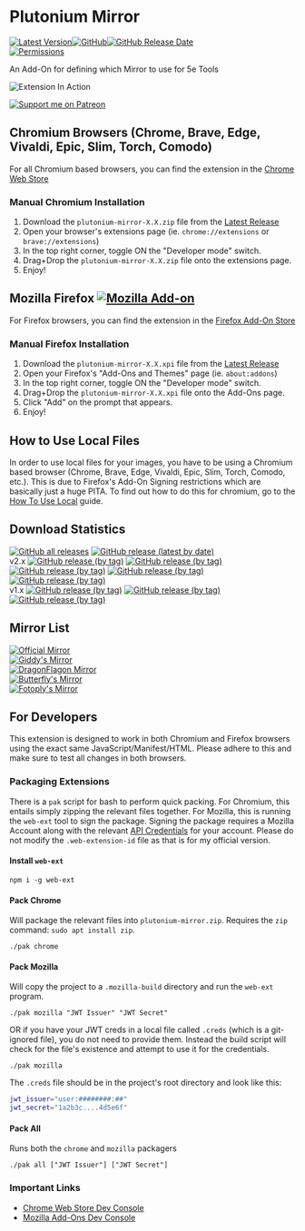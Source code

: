 # Plutonium Mirror

[![Latest Version](https://img.shields.io/github/v/release/flamewave000/plutonium-mirror?label=Latest%20Release)](https://github.com/flamewave000/plutonium-mirror/releases/latest)[![GitHub](https://img.shields.io/github/license/flamewave000/plutonium-mirror?color=orange&label=License)](LICENSE)[![GitHub Release Date](https://img.shields.io/github/release-date/flamewave000/plutonium-mirror)](https://github.com/flamewave000/plutonium-mirror/releases/latest)  
[![Permissions](https://img.shields.io/badge/dynamic/json?label=Permissions&query=permissions%5B0%2C1%2C2%2C3%5D&url=https%3A%2F%2Fraw.githubusercontent.com%2Fflamewave000%2Fplutonium-mirror%2Fmaster%2Fsrc%2Fmanifest.json)](src/manifest.json)

An Add-On for defining which Mirror to use for 5e Tools

![Extension In Action](.assets/config.png)

[![Support me on Patreon](https://img.shields.io/endpoint.svg?url=https%3A%2F%2Fshieldsio-patreon.vercel.app%2Fapi%3Fusername%3Ddragonflagon%26type%3Dpatrons&style=for-the-badge)](https://patreon.com/dragonflagon)

## Chromium Browsers (Chrome, Brave, Edge, Vivaldi, Epic, Slim, Torch, Comodo)

For all Chromium based browsers, you can find the extension in the [Chrome Web Store](https://chrome.google.com/webstore/detail/plutonium-mirror/cmdfdklimdbgkakbnplpohmekimalljl)

### Manual Chromium Installation

1. Download the `plutonium-mirror-X.X.zip` file from the [Latest Release](https://github.com/flamewave000/plutonium-mirror/releases/latest)
2. Open your browser's extensions page (ie. `chrome://extensions` or `brave://extensions`)
3. In the top right corner, toggle ON the "Developer mode" switch.
4. Drag+Drop the `plutonium-mirror-X.X.zip` file onto the extensions page.
5. Enjoy!

## Mozilla Firefox [![Mozilla Add-on](https://img.shields.io/amo/users/plutonium-mirror?label=Mozilla%20Users)](https://addons.mozilla.org/en-CA/firefox/addon/plutonium-mirror/)

For Firefox browsers, you can find the extension in the [Firefox Add-On Store](https://addons.mozilla.org/en-CA/firefox/addon/plutonium-mirror/)

### Manual Firefox Installation

1. Download the `plutonium-mirror-X.X.xpi` file from the [Latest Release](https://github.com/flamewave000/plutonium-mirror/releases/latest)
2. Open your Firefox's "Add-Ons and Themes" page (ie. `about:addons`)
3. In the top right corner, toggle ON the "Developer mode" switch.
4. Drag+Drop the `plutonium-mirror-X.X.xpi` file onto the Add-Ons page.
5. Click "Add" on the prompt that appears.
6. Enjoy!

## How to Use Local Files

In order to use local files for your images, you have to be using a Chromium based browser (Chrome, Brave, Edge, Vivaldi, Epic, Slim, Torch, Comodo, etc.). This is due to Firefox's Add-On Signing restrictions which are basically just a huge PITA. To find out how to do this for chromium, go to the [How To Use Local](HowToUseLocal.md) guide.

## Download Statistics

[![GitHub all releases](https://img.shields.io/github/downloads/flamewave000/plutonium-mirror/total?label=Total%20Downloads)]()
[![GitHub release (latest by date)](https://img.shields.io/github/downloads/flamewave000/plutonium-mirror/latest/total)](https://github.com/flamewave000/plutonium-mirror/releases/latest)  
v2.x [![GitHub release (by tag)](https://img.shields.io/github/downloads/flamewave000/plutonium-mirror/v2.4/total)](https://github.com/flamewave000/plutonium-mirror/releases/tag/v2.4)
[![GitHub release (by tag)](https://img.shields.io/github/downloads/flamewave000/plutonium-mirror/v2.3/total)](https://github.com/flamewave000/plutonium-mirror/releases/tag/v2.3)
[![GitHub release (by tag)](https://img.shields.io/github/downloads/flamewave000/plutonium-mirror/v2.2/total)](https://github.com/flamewave000/plutonium-mirror/releases/tag/v2.2)
[![GitHub release (by tag)](https://img.shields.io/github/downloads/flamewave000/plutonium-mirror/v2.1/total)](https://github.com/flamewave000/plutonium-mirror/releases/tag/v2.1)
[![GitHub release (by tag)](https://img.shields.io/github/downloads/flamewave000/plutonium-mirror/v2.0/total)](https://github.com/flamewave000/plutonium-mirror/releases/tag/v2.0)  
v1.x [![GitHub release (by tag)](https://img.shields.io/github/downloads/flamewave000/plutonium-mirror/v1.2/total)](https://github.com/flamewave000/plutonium-mirror/releases/tag/v1.2)
[![GitHub release (by tag)](https://img.shields.io/github/downloads/flamewave000/plutonium-mirror/v1.1/total)](https://github.com/flamewave000/plutonium-mirror/releases/tag/v1.1)
[![GitHub release (by tag)](https://img.shields.io/github/downloads/flamewave000/plutonium-mirror/v1.0/total)](https://github.com/flamewave000/plutonium-mirror/releases/tag/v1.0)

## Mirror List

[![Official Mirror](https://img.shields.io/badge/dynamic/json?label=Official%20Mirror&query=mirror1&url=https%3A%2F%2Fraw.githubusercontent.com%2Fflamewave000%2Fplutonium-mirror%2Fmaster%2Fmirrors.json)](https://5etools-mirror-1.github.io)  
[![Giddy's Mirror](https://img.shields.io/badge/dynamic/json?label=Giddy&query=mirror2&url=https%3A%2F%2Fraw.githubusercontent.com%2Fflamewave000%2Fplutonium-mirror%2Fmaster%2Fmirrors.json)](https://thegiddylimit.github.io)  
[![DragonFlagon Mirror](https://img.shields.io/badge/dynamic/json?label=DragonFlagon&query=mirror3&url=https%3A%2F%2Fraw.githubusercontent.com%2Fflamewave000%2Fplutonium-mirror%2Fmaster%2Fmirrors.json)](https://5e-tools.dragonflagon.cafe)  
[![Butterfly's Mirror](https://img.shields.io/badge/dynamic/json?label=Butterfly&query=mirror4&url=https%3A%2F%2Fraw.githubusercontent.com%2Fflamewave000%2Fplutonium-mirror%2Fmaster%2Fmirrors.json)](https://dnd5e.eclipseofbutterflies.ml)  
[![Fotoply's Mirror](https://img.shields.io/badge/dynamic/json?label=Fotoply&query=mirror5&url=https%3A%2F%2Fraw.githubusercontent.com%2Fflamewave000%2Fplutonium-mirror%2Fmaster%2Fmirrors.json)](https://5e-tools-mirror.tk/)

## For Developers

This extension is designed to work in both Chromium and Firefox browsers using the exact same JavaScript/Manifest/HTML. Please adhere to this and make sure to test all changes in both browsers.

### Packaging Extensions

There is a `pak` script for bash to perform quick packing. For Chromium, this entails simply zipping the relevant files together. For Mozilla, this is running the `web-ext` tool to sign the package. Signing the package requires a Mozilla Account along with the relevant [API Credentials](https://addons.mozilla.org/en-US/developers/addon/api/key/) for your account. Please do not modify the `.web-extension-id` file as that is for my official version.

#### Install `web-ext`

`npm i -g web-ext`

#### Pack Chrome
Will package the relevant files into `plutonium-mirror.zip`. Requires the `zip` command: `sudo apt install zip`.

`./pak chrome`

#### Pack Mozilla
Will copy the project to a `.mozilla-build` directory and run the `web-ext` program.

`./pak mozilla "JWT Issuer" "JWT Secret"`

OR if you have your JWT creds in a local file called `.creds` (which is a git-ignored file), you do not need to provide them. Instead the build script will check for the file's existence and attempt to use it for the credentials.

`./pak mozilla`

The `.creds` file should be in the project's root directory and look like this:

```bash
jwt_issuer="user:########:##"
jwt_secret="1a2b3c....4d5e6f"
```

#### Pack All

Runs both the `chrome` and `mozilla` packagers

`./pak all ["JWT Issuer"] ["JWT Secret"]`  

### Important Links

- [Chrome Web Store Dev Console](https://chrome.google.com/webstore/devconsole)
- [Mozilla Add-Ons Dev Console](https://addons.mozilla.org/en-US/developers/addons)
